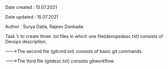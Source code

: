Date created : 15.07.2021

Date updated : 15.07.2021

Author : Surya Datla, Rajeev Donkada

Task 1: to create three .txt files in which one file(devopsdesc.txt) consists of Devops description.

--->The second file (gitcmd.txt) consists of basic git commands. 

--->The third file (gitdesc.txt)  consists gitworkflow.


